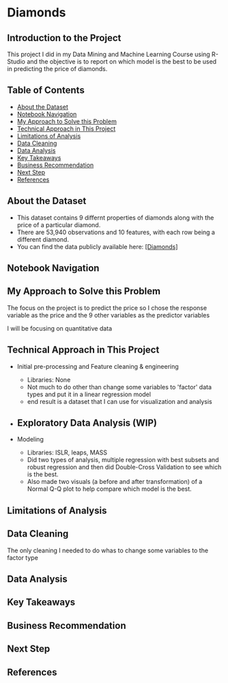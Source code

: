 # Diamonds


## Introduction to the Project
This project I did in my Data Mining and Machine Learning Course using R-Studio and the objective is to report on which model is the best to be used in predicting the price of diamonds. 



## Table of Contents

- [About the Dataset](#about-the-dataset)
- [Notebook Navigation](#notebook-navigation)
- [My Approach to Solve this Problem](#my-approach-to-solve-this-problem)
- [Technical Approach in This Project](#technical-approach-in-this-project)
- [Limitations of Analysis](#limitations-of-analysis)
- [Data Cleaning](#data-cleaning)
- [Data Analysis](#data-analysis)
- [Key Takeaways](#key-takeaways)
- [Business Recommendation](#business-recommendation)
- [Next Step](#next-step)
- [References](#references)

## About the Dataset
- This dataset contains 9 differnt properties of diamonds along with the price of a particular diamond.
- There are 53,940 observations and 10 features, with each row being a different diamond.
- You can find the data publicly available here: [[Diamonds]](https://www.kaggle.com/datasets/shivam2503/diamonds)

## Notebook Navigation


## My Approach to Solve this Problem
The focus on the project is to predict the price so I chose the response variable as the price and the 9 other variables as the predictor variables 

I will be focusing on quantitative data


## Technical Approach in This Project
- Initial pre-processing and Feature cleaning & engineering
    - Libraries: None
    - Not much to do other than change some variables to 'factor'  data types and put it in a linear regression model
    - end result is a dataset that I can use for visualization and analysis

- Exploratory Data Analysis (WIP)
    - 
    
- Modeling
    - Libraries: ISLR, leaps, MASS
    - Did two types of analysis, multiple regression with best subsets and robust regression and then did Double-Cross Validation to see which is the best.
    - Also made two visuals (a before and after transformation) of a Normal Q-Q plot to help compare which model is the best. 

## Limitations of Analysis


## Data Cleaning
The only cleaning I needed to do whas to change some variables to the factor type

## Data Analysis


## Key Takeaways


## Business Recommendation


## Next Step


## References
